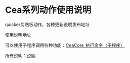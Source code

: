 # Cea系列动作使用说明

quicker剪贴板动作，各种更新说明发布地址

使用说明地址

可以使用子程序调用各种功能：[CeaCore_执行命令（子程序）](https://getquicker.net/SubProgram?id=83aeaa03-efb1-4339-3fef-08da779e3ffb)


所有说明：[说明](https://www.wolai.com/bjsKA8vDqCYgWMtMZxNB9J)